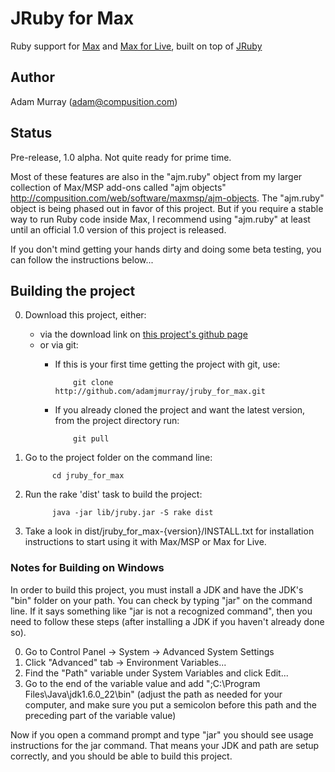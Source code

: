# JRuby for Max #

Ruby support for [Max](http://cycling74.com/products/maxmspjitter/) and [Max for Live](http://www.ableton.com/products), built on top of [JRuby](http://jruby.org)

  
## Author ##

Adam Murray (adam@compusition.com)


## Status ##

Pre-release, 1.0 alpha. Not quite ready for prime time.

Most of these features are also in the "ajm.ruby" object from my larger collection
of Max/MSP add-ons called "ajm objects" <http://compusition.com/web/software/maxmsp/ajm-objects>.
The "ajm.ruby" object is being phased out in favor of this project. But if you require a stable way to run Ruby code inside Max, I recommend using "ajm.ruby" at least until an official 1.0
version of this project is released. 

If you don't mind getting your hands dirty and doing some beta testing, you can follow the instructions below...


## Building the project

0. Download this project, either:
   * via the download link on [this project's github page](http://github.com/adamjmurray/jruby_for_max)
   * or via git:
      * If this is your first time getting the project with git, use:

                git clone http://github.com/adamjmurray/jruby_for_max.git

      * If you already cloned the project and want the latest version, from the project directory run:

                git pull

0. Go to the project folder on the command line:

             cd jruby_for_max

0. Run the rake 'dist' task to build the project:

             java -jar lib/jruby.jar -S rake dist
     
0. Take a look in dist/jruby\_for\_max-{version}/INSTALL.txt for installation instructions to start using
   it with Max/MSP or Max for Live.

### Notes for Building on Windows

In order to build this project, you must install a JDK and have the JDK's "bin" folder on your path.
You can check by typing "jar" on the command line. If it says something like "jar is not a recognized command", then you need to follow these steps (after installing a JDK if you haven't already done so).

0. Go to Control Panel -> System -> Advanced System Settings
0. Click "Advanced" tab -> Environment Variables...
0. Find the "Path" variable under System Variables and click Edit...
0. Go to the end of the variable value and add ";C:\Program Files\Java\jdk1.6.0_22\bin" (adjust the path as needed for your computer, and make sure you put a semicolon before this path and the preceding part of the variable value)

Now if you open a command prompt and type "jar" you should see usage
instructions for the jar command. That means your JDK and path are setup correctly, and you should be able to build this project.